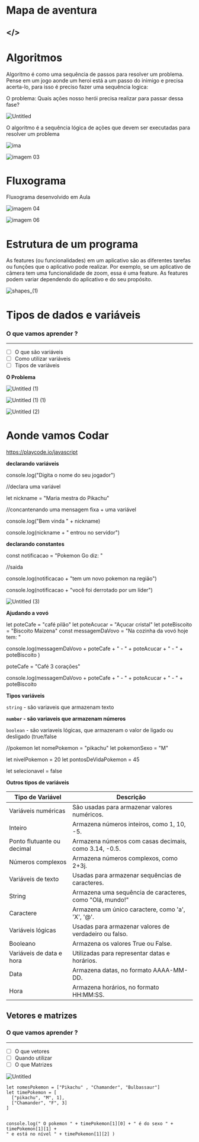 # Mapa de aventura

## </>

# Algoritmos

Algoritmo é como uma sequência de passos para resolver um problema. Pense em um jogo aonde um heroi está a um passo do inimigo e precisa acerta-lo, para isso é preciso fazer uma sequência logica:

O problema: Quais ações nosso herói precisa realizar para passar dessa fase?

![Untitled](https://github.com/user-attachments/assets/8bc43254-3e36-4d5b-b27f-8c42fc890b9f)

O algoritmo é a sequência lógica de ações que devem ser executadas para resolver um problema

![ima](https://github.com/user-attachments/assets/64e0a846-e4ec-4812-b706-23d0db26a509)

![imagem 03](https://github.com/user-attachments/assets/23960ed6-b081-4c82-89c8-394a5f9a0ef7)


# Fluxograma

Fluxograma desenvolvido em Aula

![imagem 04](https://github.com/user-attachments/assets/e3d51ec2-9d8f-4420-a073-c0f37b8809be)

![imagem 06](https://github.com/user-attachments/assets/c7ccd5ee-4bf4-4382-b8bd-cb1278decf70)

# Estrutura de um programa

As features (ou funcionalidades) em um aplicativo são as diferentes tarefas ou funções que o aplicativo pode realizar. Por exemplo, se um aplicativo de câmera tem uma funcionalidade de zoom, essa é uma feature. As features podem variar dependendo do aplicativo e do seu propósito.

![shapes_(1)](https://github.com/user-attachments/assets/07af12db-fb8e-4be7-8f5f-5453309f74a2)

# Tipos de dados e variáveis

### O que vamos aprender ?

---

- [ ]  O que são variáveis
- [ ]  Como utilizar variáveis
- [ ]  Tipos de variáveis

**O Problema**

![Untitled (1)](https://github.com/user-attachments/assets/9f6fe071-7645-456d-a53a-9ca1005a1630)

![Untitled (1) (1)](https://github.com/user-attachments/assets/1949ae89-c47e-41f5-abd9-271041e96a33)

![Untitled (2)](https://github.com/user-attachments/assets/47c2b2c6-3408-42b3-a65a-c9872901609f)

# Aonde vamos Codar

https://playcode.io/javascript

**declarando variáveis**

console.log("Digita o nome do seu jogador")

//declara uma variável

let nickname = "Maria mestra do Pikachu"

//concantenando uma mensagem fixa + uma variável

console.log("Bem vinda " + nickname)

console.log(nickname + " entrou no servidor")

**declarando constantes**

const notificacao = "Pokemon Go diz: "

//saida

console.log(notificacao + "tem um novo pokemon na região")

console.log(notificacao + "você foi derrotado por um líder")

![Untitled (3)](https://github.com/user-attachments/assets/5b51b685-0f87-4e37-b995-78c9d1fbc955)

**Ajudando a vovó**

let poteCafe = "café pilão"
let poteAcucar = "Açucar cristal"
let poteBiscoito = "Biscoito Maizena"
const messagemDaVovo = "Na cozinha da vovó hoje tem: "

console.log(messagemDaVovo + 
poteCafe + " - " +
poteAcucar + " - " +
poteBiscoito
)

poteCafe = "Café 3 corações"

console.log(messagemDaVovo + 
poteCafe + " - " +
poteAcucar + " - " +
poteBiscoito

**Tipos variáveis**

`string` - são variaveis que armazenam texto

**`number` - são variaveis que armazenam números**

`boolean` - são variaveis lógicas, que armazenam o valor de ligado ou desligado (true/false

//pokemon
let nomePokemon = "pikachu"
let pokemonSexo = "M"

let nivelPokemon = 20
let pontosDeVidaPokemon = 45

let selecionavel = false

**Outros tipos de variáveis**

                                                 
| **Tipo de Variável** | **Descrição** |
| --- | --- |
| Variáveis numéricas | São usadas para armazenar valores numéricos. |
| Inteiro | Armazena números inteiros, como 1, 10, -5. |
| Ponto flutuante ou decimal | Armazena números com casas decimais, como 3.14, -0.5. |
| Números complexos | Armazena números complexos, como 2+3j. |
| Variáveis de texto | Usadas para armazenar sequências de caracteres. |
| String | Armazena uma sequência de caracteres, como "Olá, mundo!" |
| Caractere | Armazena um único caractere, como 'a', 'X', '@'. |
| Variáveis lógicas | Usadas para armazenar valores de verdadeiro ou falso. |
| Booleano | Armazena os valores True ou False. |
| Variáveis de data e hora | Utilizadas para representar datas e horários. |
| Data | Armazena datas, no formato AAAA-MM-DD. |
| Hora | Armazena horários, no formato HH:MM:SS. |

## Vetores e matrizes

### O que vamos aprender ?

---

- [ ]  O que vetores
- [ ]  Quando utilizar
- [ ]  O que Matrizes

![Untitled](https://github.com/user-attachments/assets/f91513c3-35ce-4178-8bba-a54757b5a4ab)


```plaintext
let nomesPokemon = ["Pikachu" , "Chamander", "Bulbassaur"]
let timePokemon = [
  ["pikachu", "M", 1],
  ["Chamander", "F", 3]
]


console.log(" O pokemon " + timePokemon[1][0] + " é do sexo " +  timePokemon[1][1] + 
" e está no nível " + timePokemon[1][2] )

```

